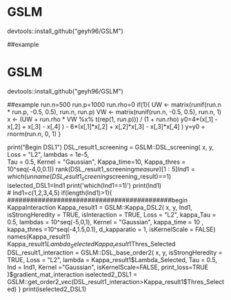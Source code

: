 # GSLM
devtools::install_github("geyh96/GSLM")


##example
# GSLM
devtools::install_github("geyh96/GSLM")


##example
run.n=500
run.p=1000
run.rho=0
if(1){
     UW <- matrix(runif(run.n * run.p, -0.5, 0.5), run.n, run.p)
     VW <- matrix(runif(run.n,  -0.5, 0.5), run.n, 1)
     x <- (UW + run.rho * VW \%x\% t(rep(1, run.p))) / (1 + run.rho)
     y0=4*(x[,1] - x[,2] + x[,3] - x[,4] ) - 6*(x[,1]*x[,2] + x[,2]*x[,3] - x[,3]*x[,4] )
     y=y0 + rnorm(run.n, 0, 1)
   }

print("Begin DSL1")
DSL_result1_screening =  GSLM::DSL_screening(
            x, 
            y,
            Loss = "L2", 
            lambdas = 1e-5,  
            Tau = 0.5, 
            Kernel = "Gaussian",
            Kappa_time=10,
            Kappa_thres = 10^seq(-4,0,0.1))
rank(DSL_result1_screening$measure)[1:5]
Ind1 = which(unname(DSL_result1_screening$screening_result)==1)
iselected_DSL1=Ind1
print('which(Ind1==1)')
print(Ind1)   
    # Ind1=c(1,2,3,4,5)
if(length(Ind1)>1){
###########################################begin KappaInteraction
Kappa_result1 = GSLM::Kappa_DSL2(
                x,
                y,
                Ind1,
                isStrongHeredity = TRUE,
                isInteraction = TRUE,
                Loss = "L2",
                kappa_Tau = 0.5,
                lambdas = 10^seq(-5,0,1),
                Kernel = "Gaussian",
                kappa_time = 10 ,
                kappa_thres =10^seq(-4,1.5,0.1),
                d_kapparatio = 1,
                isKernelScale = FALSE)
names(Kappa_result1)
Kappa_result1$Lambda_Selected
Kappa_result1$Thres_Selected
DSL_result1_interaction = GSLM::DSL_base_order2(
        x, 
        y, 
        isStrongHeredity = TRUE,
        Loss = "L2",
        lambda = Kappa_result1$Lambda_Selected,
        Tau = 0.5,
        Ind = Ind1,
        Kernel ="Gaussian",
        isKernelScale=FALSE,
        print_loss=TRUE
            )$gradient_mat_interaction
iselected2_DSL1  = GSLM::get_order2_vec(DSL_result1_interaction>Kappa_result1$Thres_Selected)
}
print(iselected2_DSL1)

